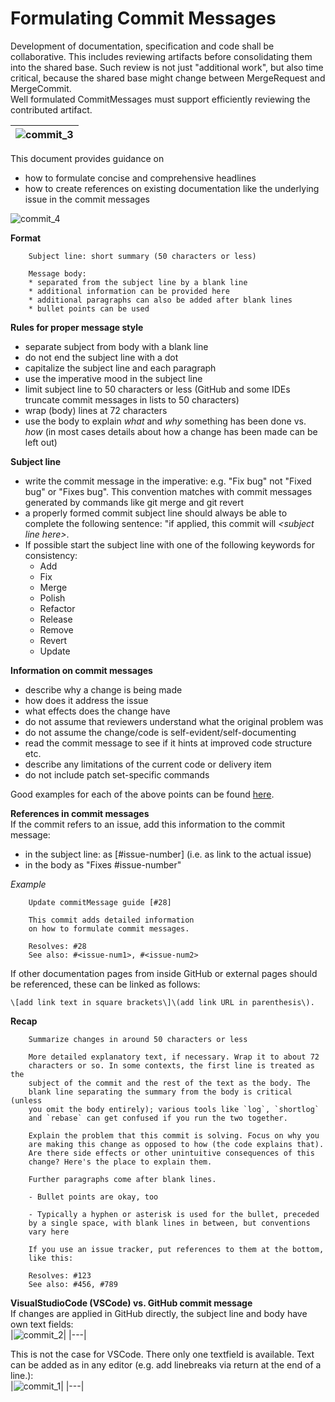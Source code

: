 # Formulating Commit Messages

Development of documentation, specification and code shall be collaborative. This includes reviewing artifacts before consolidating them into the shared base. Such review is not just "additional work", but also time critical, because the shared base might change between MergeRequest and MergeCommit.  
Well formulated CommitMessages must support efficiently reviewing the contributed artifact.

|![commit_3](https://user-images.githubusercontent.com/57349523/155990223-e85bd072-25e7-4650-971a-029f401d908a.jpg)|
|---|

This document provides guidance on 
* how to formulate concise and comprehensive headlines
* how to create references on existing documentation like the underlying issue in the commit messages

![commit_4](https://user-images.githubusercontent.com/57349523/155999762-51af5839-20d3-4cb4-9189-c8d442cb9e34.jpg)

**Format**
```
    Subject line: short summary (50 characters or less)
    
    Message body: 
    * separated from the subject line by a blank line
    * additional information can be provided here 
    * additional paragraphs can also be added after blank lines
    * bullet points can be used
```

**Rules for proper message style**
* separate subject from body with a blank line
* do not end the subject line with a dot
* capitalize the subject line and each paragraph
* use the imperative mood in the subject line
* limit subject line to 50 characters or less (GitHub and some IDEs truncate commit messages in lists to 50 characters)
* wrap (body) lines at 72 characters
* use the body to explain *what* and *why* something has been done vs. *how* (in most cases details about how a change has been made can be left out)

**Subject line**  
* write the commit message in the imperative: e.g. "Fix bug" not "Fixed bug" or "Fixes bug". This convention matches with commit messages generated by commands like git merge and git revert
* a properly formed commit subject line should always be able to complete the following sentence: "if applied, this commit will *\<subject line here\>*.
* If possible start the subject line with one of the following keywords for consistency:
    * Add 
    * Fix
    * Merge 
    * Polish
    * Refactor
    * Release
    * Remove
    * Revert
    * Update

**Information on commit messages**
* describe why a change is being made
* how does it address the issue
* what effects does the change have
* do not assume that reviewers understand what the original problem was
* do not assume the change/code is self-evident/self-documenting
* read the commit message to see if it hints at improved code structure etc.
* describe any limitations of the current code or delivery item
* do not include patch set-specific commands

Good examples for each of the above points can be found [here](https://wiki.openstack.org/wiki/GitCommitMessages#Information_in_commit_messages).

**References in commit messages**  
If the commit refers to an issue, add this information to the commit message:
* in the subject line: as \[#issue-number\] (i.e. as link to the actual issue)
* in the body as "Fixes #issue-number"

*Example*
```
    Update commitMessage guide [#28]

    This commit adds detailed information 
    on how to formulate commit messages.

    Resolves: #28
    See also: #<issue-num1>, #<issue-num2>
```

If other documentation pages from inside GitHub or external pages should be referenced, these can be linked as follows:
```
\[add link text in square brackets\]\(add link URL in parenthesis\).
```

**Recap**
```
    Summarize changes in around 50 characters or less

    More detailed explanatory text, if necessary. Wrap it to about 72
    characters or so. In some contexts, the first line is treated as the
    subject of the commit and the rest of the text as the body. The
    blank line separating the summary from the body is critical (unless
    you omit the body entirely); various tools like `log`, `shortlog`
    and `rebase` can get confused if you run the two together.

    Explain the problem that this commit is solving. Focus on why you
    are making this change as opposed to how (the code explains that).
    Are there side effects or other unintuitive consequences of this
    change? Here's the place to explain them.

    Further paragraphs come after blank lines.

    - Bullet points are okay, too

    - Typically a hyphen or asterisk is used for the bullet, preceded
    by a single space, with blank lines in between, but conventions
    vary here

    If you use an issue tracker, put references to them at the bottom,
    like this:

    Resolves: #123
    See also: #456, #789
```
    
**VisualStudioCode (VSCode) vs. GitHub commit message**  
If changes are applied in GitHub directly, the subject line and body have own text fields:  
|![commit_2](https://user-images.githubusercontent.com/57349523/155980718-cbbb2d14-89c7-4938-9e15-70253f7252e3.jpg)|
|---|

This is not the case for VSCode. There only one textfield is available. Text can be added as in any editor (e.g. add linebreaks via return at the end of a line.):  
|![commit_1](https://user-images.githubusercontent.com/57349523/155980716-30b63626-4f73-4268-9851-cbefc6d24619.jpg)|
|---|
